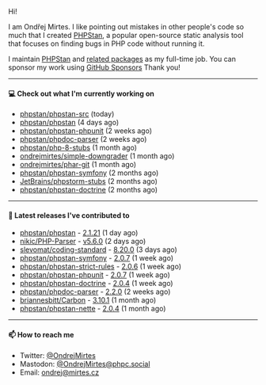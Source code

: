 Hi!

I am Ondřej Mirtes. I like pointing out mistakes in other people's code so much that I created [PHPStan](https://phpstan.org/), a popular open-source static analysis tool that focuses on finding bugs in PHP code without running it.

I maintain [PHPStan](https://github.com/phpstan/phpstan) and [related packages](https://github.com/phpstan/) as my full-time job. You can sponsor my work using [GitHub Sponsors](https://github.com/sponsors/ondrejmirtes) Thank you!

---

#### 💻 Check out what I'm currently working on

- [phpstan/phpstan-src](https://github.com/phpstan/phpstan-src) (today)
- [phpstan/phpstan](https://github.com/phpstan/phpstan) (4 days ago)
- [phpstan/phpstan-phpunit](https://github.com/phpstan/phpstan-phpunit) (2 weeks ago)
- [phpstan/phpdoc-parser](https://github.com/phpstan/phpdoc-parser) (2 weeks ago)
- [phpstan/php-8-stubs](https://github.com/phpstan/php-8-stubs) (1 month ago)
- [ondrejmirtes/simple-downgrader](https://github.com/ondrejmirtes/simple-downgrader) (1 month ago)
- [ondrejmirtes/phar-git](https://github.com/ondrejmirtes/phar-git) (1 month ago)
- [phpstan/phpstan-symfony](https://github.com/phpstan/phpstan-symfony) (2 months ago)
- [JetBrains/phpstorm-stubs](https://github.com/JetBrains/phpstorm-stubs) (2 months ago)
- [phpstan/phpstan-doctrine](https://github.com/phpstan/phpstan-doctrine) (2 months ago)

---

#### 🔭 Latest releases I've contributed to

- [phpstan/phpstan](https://github.com/phpstan/phpstan) - [2.1.21](https://github.com/phpstan/phpstan/releases/tag/2.1.21) (1 day ago)
- [nikic/PHP-Parser](https://github.com/nikic/PHP-Parser) - [v5.6.0](https://github.com/nikic/PHP-Parser/releases/tag/v5.6.0) (2 days ago)
- [slevomat/coding-standard](https://github.com/slevomat/coding-standard) - [8.20.0](https://github.com/slevomat/coding-standard/releases/tag/8.20.0) (3 days ago)
- [phpstan/phpstan-symfony](https://github.com/phpstan/phpstan-symfony) - [2.0.7](https://github.com/phpstan/phpstan-symfony/releases/tag/2.0.7) (1 week ago)
- [phpstan/phpstan-strict-rules](https://github.com/phpstan/phpstan-strict-rules) - [2.0.6](https://github.com/phpstan/phpstan-strict-rules/releases/tag/2.0.6) (1 week ago)
- [phpstan/phpstan-phpunit](https://github.com/phpstan/phpstan-phpunit) - [2.0.7](https://github.com/phpstan/phpstan-phpunit/releases/tag/2.0.7) (1 week ago)
- [phpstan/phpstan-doctrine](https://github.com/phpstan/phpstan-doctrine) - [2.0.4](https://github.com/phpstan/phpstan-doctrine/releases/tag/2.0.4) (1 week ago)
- [phpstan/phpdoc-parser](https://github.com/phpstan/phpdoc-parser) - [2.2.0](https://github.com/phpstan/phpdoc-parser/releases/tag/2.2.0) (2 weeks ago)
- [briannesbitt/Carbon](https://github.com/briannesbitt/Carbon) - [3.10.1](https://github.com/briannesbitt/Carbon/releases/tag/3.10.1) (1 month ago)
- [phpstan/phpstan-nette](https://github.com/phpstan/phpstan-nette) - [2.0.4](https://github.com/phpstan/phpstan-nette/releases/tag/2.0.4) (1 month ago)

---

#### 📫 How to reach me

- Twitter: [@OndrejMirtes](https://twitter.com/ondrejmirtes)
- Mastodon: [@OndrejMirtes@phpc.social](https://phpc.social/@OndrejMirtes)
- Email: [ondrej@mirtes.cz](mailto:ondrej@mirtes.cz)
